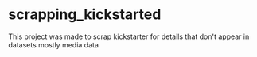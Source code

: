 # scrapping_kickstarted
This project was made to scrap kickstarter for details that don't appear in datasets mostly media data 
